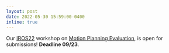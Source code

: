 ```yaml
---
layout: post
date: 2022-05-30 15:59:00-0400
inline: true
---
```

Our [IROS22](https://iros2022.org/) workshop on [Motion Planning Evaluation](https://motion-planning-workshop.kavrakilab.org/), is open for submissions! **Deadline 09/23**.   
